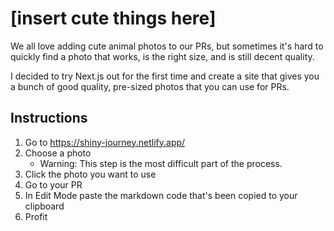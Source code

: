 # [insert cute things here]

We all love adding cute animal photos to our PRs, but sometimes it's hard to quickly find a photo that works, is the right size, and is still decent quality.

I decided to try Next.js out for the first time and create a site that gives you a bunch of good quality, pre-sized photos that you can use for PRs.

## Instructions
1. Go to https://shiny-journey.netlify.app/
2. Choose a photo
	- Warning: This step is the most difficult part of the process.
3. Click the photo you want to use
4. Go to your PR
5. In Edit Mode paste the markdown code that's been copied to your clipboard
6. Profit
